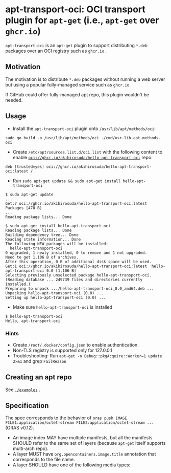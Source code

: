 # apt-transport-oci: OCI transport plugin for `apt-get` (i.e., `apt-get` over `ghcr.io`)

`apt-transport-oci` is an `apt-get` plugin to support distributing `*.deb` packages over an OCI registry such as `ghcr.io` .

## Motivation
The motivation is to distribute `*.deb` packages without running a web server but using a popular fully-managed service such as `ghcr.io`.

If GitHub could offer fully-managed apt repo, this plugin wouldn't be needed.

## Usage

- Install the `apt-transport-oci` plugin onto `/usr/lib/apt/methods/oci`:
```
sudo go build -o /usr/lib/apt/methods/oci ./cmd/usr-lib-apt-methods-oci
```

- Create `/etc/apt/sources.list.d/oci.list` with the following content to enable [`oci://ghcr.io/akihirosuda/hello-apt-transport-oci`](https://ghcr.io/akihirosuda/hello-apt-transport-oci) repo:
```
deb [trusted=yes] oci://ghcr.io/akihirosuda/hello-apt-transport-oci:latest /
```

- Run `sudo apt-get update && sudo apt-get install hello-apt-transport-oci`

```console
$ sudo apt-get update
...
Get:7 oci://ghcr.io/akihirosuda/hello-apt-transport-oci:latest  Packages [478 B]
...
Reading package lists... Done
```

```console
$ sudo apt-get install hello-apt-transport-oci
Reading package lists... Done
Building dependency tree... Done
Reading state information... Done
The following NEW packages will be installed:
  hello-apt-transport-oci
0 upgraded, 1 newly installed, 0 to remove and 1 not upgraded.
Need to get 1,106 B of archives.
After this operation, 0 B of additional disk space will be used.
Get:1 oci://ghcr.io/akihirosuda/hello-apt-transport-oci:latest  hello-apt-transport-oci 0.0 [1,106 B]
Selecting previously unselected package hello-apt-transport-oci.
(Reading database ... 249739 files and directories currently installed.)
Preparing to unpack .../hello-apt-transport-oci_0.0_amd64.deb ...
Unpacking hello-apt-transport-oci (0.0) ...
Setting up hello-apt-transport-oci (0.0) ...
```

- Make sure `hello-apt-transport-oci` is installed
```console
$ hello-apt-transport-oci
Hello, apt-transport-oci
```

### Hints
- Create `/root/.docker/config.json` to enable authentication.
- Non-TLS registry is supported only for 127.0.0.1
- Troubleshooting: Run `apt-get -o Debug::pkgAcquire::Worker=1 update 2>&1` and grep `FailReason`

## Creating an apt repo
See [`./examples`](./examples) .

## Specification
The spec corresponds to the behavior of `oras push IMAGE FILE1:application/octet-stream FILE2:application/octet-stream ...` (ORAS v0.12).

- An image index MAY have multiple manifests, but all the manifests SHOULD refer to the same set of layers (because `apt-get` itself supports multi-arch repo).
- A layer MUST have `org.opencontainers.image.title` annotation that corresponds to the file name.
- A layer SHOULD have one of the following media types:
